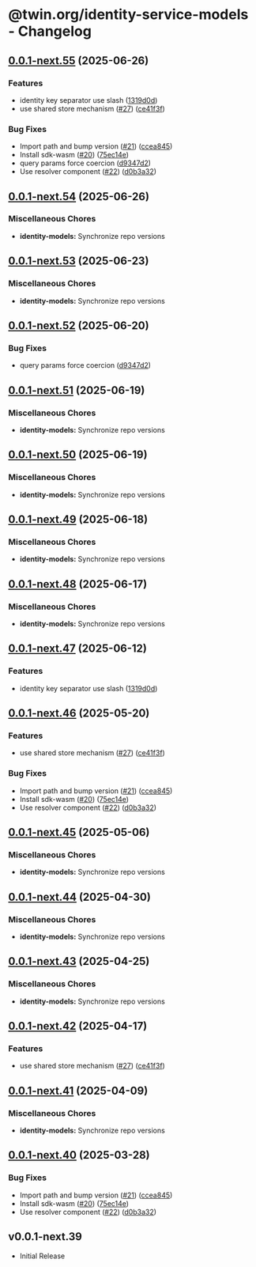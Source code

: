 # @twin.org/identity-service-models - Changelog

## [0.0.1-next.55](https://github.com/twinfoundation/identity/compare/identity-models-v0.0.1-next.54...identity-models-v0.0.1-next.55) (2025-06-26)


### Features

* identity key separator use slash ([1319d0d](https://github.com/twinfoundation/identity/commit/1319d0d07164a36b3ec279e6421b8835ffefc3d3))
* use shared store mechanism ([#27](https://github.com/twinfoundation/identity/issues/27)) ([ce41f3f](https://github.com/twinfoundation/identity/commit/ce41f3fc3da1b206ec06da7ea5b2c968f788804d))


### Bug Fixes

* Import path and bump version ([#21](https://github.com/twinfoundation/identity/issues/21)) ([ccea845](https://github.com/twinfoundation/identity/commit/ccea845bf32562267280bc1b3dde1c9af1a00360))
* Install sdk-wasm ([#20](https://github.com/twinfoundation/identity/issues/20)) ([75ec14e](https://github.com/twinfoundation/identity/commit/75ec14e072f8c219863a1c028a3b0783802086e9))
* query params force coercion ([d9347d2](https://github.com/twinfoundation/identity/commit/d9347d29d4a9cc58759f30f5d8526de864ea7522))
* Use resolver component ([#22](https://github.com/twinfoundation/identity/issues/22)) ([d0b3a32](https://github.com/twinfoundation/identity/commit/d0b3a321c7f9f966d397a880d752e9f2c0a98a27))

## [0.0.1-next.54](https://github.com/twinfoundation/identity/compare/identity-models-v0.0.1-next.53...identity-models-v0.0.1-next.54) (2025-06-26)


### Miscellaneous Chores

* **identity-models:** Synchronize repo versions

## [0.0.1-next.53](https://github.com/twinfoundation/identity/compare/identity-models-v0.0.1-next.52...identity-models-v0.0.1-next.53) (2025-06-23)


### Miscellaneous Chores

* **identity-models:** Synchronize repo versions

## [0.0.1-next.52](https://github.com/twinfoundation/identity/compare/identity-models-v0.0.1-next.51...identity-models-v0.0.1-next.52) (2025-06-20)


### Bug Fixes

* query params force coercion ([d9347d2](https://github.com/twinfoundation/identity/commit/d9347d29d4a9cc58759f30f5d8526de864ea7522))

## [0.0.1-next.51](https://github.com/twinfoundation/identity/compare/identity-models-v0.0.1-next.50...identity-models-v0.0.1-next.51) (2025-06-19)


### Miscellaneous Chores

* **identity-models:** Synchronize repo versions

## [0.0.1-next.50](https://github.com/twinfoundation/identity/compare/identity-models-v0.0.1-next.49...identity-models-v0.0.1-next.50) (2025-06-19)


### Miscellaneous Chores

* **identity-models:** Synchronize repo versions

## [0.0.1-next.49](https://github.com/twinfoundation/identity/compare/identity-models-v0.0.1-next.48...identity-models-v0.0.1-next.49) (2025-06-18)


### Miscellaneous Chores

* **identity-models:** Synchronize repo versions

## [0.0.1-next.48](https://github.com/twinfoundation/identity/compare/identity-models-v0.0.1-next.47...identity-models-v0.0.1-next.48) (2025-06-17)


### Miscellaneous Chores

* **identity-models:** Synchronize repo versions

## [0.0.1-next.47](https://github.com/twinfoundation/identity/compare/identity-models-v0.0.1-next.46...identity-models-v0.0.1-next.47) (2025-06-12)


### Features

* identity key separator use slash ([1319d0d](https://github.com/twinfoundation/identity/commit/1319d0d07164a36b3ec279e6421b8835ffefc3d3))

## [0.0.1-next.46](https://github.com/twinfoundation/identity/compare/identity-models-v0.0.1-next.45...identity-models-v0.0.1-next.46) (2025-05-20)


### Features

* use shared store mechanism ([#27](https://github.com/twinfoundation/identity/issues/27)) ([ce41f3f](https://github.com/twinfoundation/identity/commit/ce41f3fc3da1b206ec06da7ea5b2c968f788804d))


### Bug Fixes

* Import path and bump version ([#21](https://github.com/twinfoundation/identity/issues/21)) ([ccea845](https://github.com/twinfoundation/identity/commit/ccea845bf32562267280bc1b3dde1c9af1a00360))
* Install sdk-wasm ([#20](https://github.com/twinfoundation/identity/issues/20)) ([75ec14e](https://github.com/twinfoundation/identity/commit/75ec14e072f8c219863a1c028a3b0783802086e9))
* Use resolver component ([#22](https://github.com/twinfoundation/identity/issues/22)) ([d0b3a32](https://github.com/twinfoundation/identity/commit/d0b3a321c7f9f966d397a880d752e9f2c0a98a27))

## [0.0.1-next.45](https://github.com/twinfoundation/identity/compare/identity-models-v0.0.1-next.44...identity-models-v0.0.1-next.45) (2025-05-06)


### Miscellaneous Chores

* **identity-models:** Synchronize repo versions

## [0.0.1-next.44](https://github.com/twinfoundation/identity/compare/identity-models-v0.0.1-next.43...identity-models-v0.0.1-next.44) (2025-04-30)


### Miscellaneous Chores

* **identity-models:** Synchronize repo versions

## [0.0.1-next.43](https://github.com/twinfoundation/identity/compare/identity-models-v0.0.1-next.42...identity-models-v0.0.1-next.43) (2025-04-25)


### Miscellaneous Chores

* **identity-models:** Synchronize repo versions

## [0.0.1-next.42](https://github.com/twinfoundation/identity/compare/identity-models-v0.0.1-next.41...identity-models-v0.0.1-next.42) (2025-04-17)


### Features

* use shared store mechanism ([#27](https://github.com/twinfoundation/identity/issues/27)) ([ce41f3f](https://github.com/twinfoundation/identity/commit/ce41f3fc3da1b206ec06da7ea5b2c968f788804d))

## [0.0.1-next.41](https://github.com/twinfoundation/identity/compare/identity-models-v0.0.1-next.40...identity-models-v0.0.1-next.41) (2025-04-09)


### Miscellaneous Chores

* **identity-models:** Synchronize repo versions

## [0.0.1-next.40](https://github.com/twinfoundation/identity/compare/identity-models-v0.0.1-next.39...identity-models-v0.0.1-next.40) (2025-03-28)


### Bug Fixes

* Import path and bump version ([#21](https://github.com/twinfoundation/identity/issues/21)) ([ccea845](https://github.com/twinfoundation/identity/commit/ccea845bf32562267280bc1b3dde1c9af1a00360))
* Install sdk-wasm ([#20](https://github.com/twinfoundation/identity/issues/20)) ([75ec14e](https://github.com/twinfoundation/identity/commit/75ec14e072f8c219863a1c028a3b0783802086e9))
* Use resolver component ([#22](https://github.com/twinfoundation/identity/issues/22)) ([d0b3a32](https://github.com/twinfoundation/identity/commit/d0b3a321c7f9f966d397a880d752e9f2c0a98a27))

## v0.0.1-next.39

- Initial Release
